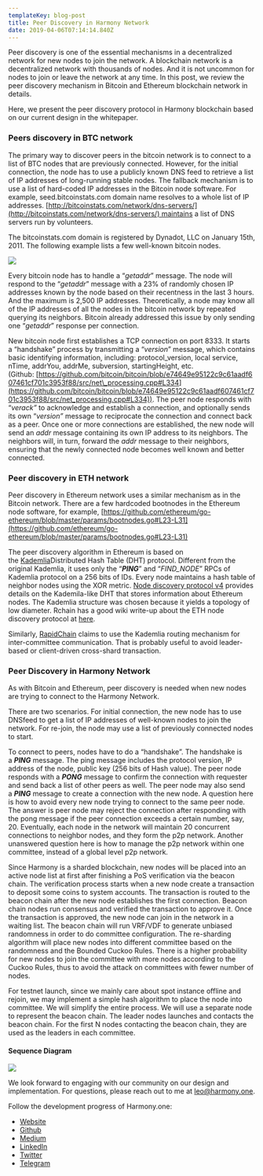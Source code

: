 ```yaml
---
templateKey: blog-post
title: Peer Discovery in Harmony Network
date: 2019-04-06T07:14:14.840Z
---
```

Peer discovery is one of the essential mechanisms in a decentralized network for new nodes to join the network. A blockchain network is a decentralized network with thousands of nodes. And it is not uncommon for nodes to join or leave the network at any time. In this post, we review the peer discovery mechanism in Bitcoin and Ethereum blockchain network in details.

Here, we present the peer discovery protocol in Harmony blockchain based on our current design in the whitepaper.

### Peers discovery in BTC network

The primary way to discover peers in the bitcoin network is to connect to a list of BTC nodes that are previously connected. However, for the initial connection, the node has to use a publicly known DNS feed to retrieve a list of IP addresses of long-running stable nodes. The fallback mechanism is to use a list of hard-coded IP addresses in the Bitcoin node software. For example, seed.bitcoinstats.com domain name resolves to a whole list of IP addresses. [http://bitcoinstats.com/network/dns-servers/](http://bitcoinstats.com/network/dns-servers/) maintains a list of DNS servers run by volunteers.

The bitcoinstats.com domain is registered by Dynadot, LLC on January 15th, 2011. The following example lists a few well-known bitcoin nodes.

![](images/uploaded/1-maczwo-ne5-5oxw8zkob6qpng_1553627555.png)

Every bitcoin node has to handle a “_getaddr_” message. The node will respond to the “_getaddr_” message with a 23% of randomly chosen IP addresses known by the node based on their recentness in the last 3 hours. And the maximum is 2,500 IP addresses. Theoretically, a node may know all of the IP addresses of all the nodes in the bitcoin network by repeated querying its neighbors. Bitcoin already addressed this issue by only sending one “_getaddr_” response per connection.

New bitcoin node first establishes a TCP connection on port 8333. It starts a “handshake” process by transmitting a “_version_” message, which contains basic identifying information, including: protocol\_version, local service, nTime, addrYou, addrMe, subversion, startingHeight, etc. (Github: [https://github.com/bitcoin/bitcoin/blob/e74649e95122c9c61aadf607461cf701c3953f88/src/net\_processing.cpp#L334](https://github.com/bitcoin/bitcoin/blob/e74649e95122c9c61aadf607461cf701c3953f88/src/net_processing.cpp#L334)). The peer node responds with “_verack”_ to acknowledge and establish a connection, and optionally sends its own “_version”_ message to reciprocate the connection and connect back as a peer. Once one or more connections are established, the new node will send an _addr_ message containing its own IP address to its neighbors. The neighbors will, in turn, forward the _addr_ message to their neighbors, ensuring that the newly connected node becomes well known and better connected.

### Peer discovery in ETH network

Peer discovery in Ethereum network uses a similar mechanism as in the Bitcoin network. There are a few hardcoded bootnodes in the Ethereum node software, for example, [https://github.com/ethereum/go-ethereum/blob/master/params/bootnodes.go#L23-L31](https://github.com/ethereum/go-ethereum/blob/master/params/bootnodes.go#L23-L31)

The peer discovery algorithm in Ethereum is based on the [Kademlia](https://pdos.csail.mit.edu/~petar/papers/maymounkov-kademlia-lncs.pdf)Distributed Hash Table (DHT) protocol. Different from the original Kademlia, it uses only the “**_PING_**” and “_FIND\_NODE_” RPCs of Kademlia protocol on a 256 bits of IDs. Every node maintains a hash table of neighbor nodes using the XOR metric. [Node discovery protocol v4](https://github.com/ethereum/devp2p/blob/master/discv4.md) provides details on the Kademila-like DHT that stores information about Ethereum nodes. The Kademlia structure was chosen because it yields a topology of low diameter. Rchain has a good wiki write-up about the ETH node discovery protocol at [here](https://rchain.atlassian.net/wiki/spaces/CORE/pages/15564804/Ethereum+P2P+Node+Discovery+and+Routing).

Similarly, [RapidChain](https://eprint.iacr.org/2018/460.pdf) claims to use the Kademlia routing mechanism for inter-committee communication. That is probably useful to avoid leader-based or client-driven cross-shard transaction.

### Peer Discovery in Harmony Network

As with Bitcoin and Ethereum, peer discovery is needed when new nodes are trying to connect to the Harmony Network.

There are two scenarios. For initial connection, the new node has to use DNSfeed to get a list of IP addresses of well-known nodes to join the network. For re-join, the node may use a list of previously connected nodes to start.

To connect to peers, nodes have to do a “handshake”. The handshake is a **_PING_** message. The ping message includes the protocol version, IP address of the node, public key (256 bits of Hash value). The peer node responds with a **_PONG_** message to confirm the connection with requester and send back a list of other peers as well. The peer node may also send a **_PING_** message to create a connection with the new node. A question here is how to avoid every new node trying to connect to the same peer node. The answer is peer node may reject the connection after responding with the pong message if the peer connection exceeds a certain number, say, 20. Eventually, each node in the network will maintain 20 concurrent connections to neighbor nodes, and they form the p2p network. Another unanswered question here is how to manage the p2p network within one committee, instead of a global level p2p network.

Since Harmony is a sharded blockchain, new nodes will be placed into an active node list at first after finishing a PoS verification via the beacon chain. The verification process starts when a new node create a transaction to deposit some coins to system accounts. The transaction is routed to the beacon chain after the new node establishes the first connection. Beacon chain nodes run consensus and verified the transaction to approve it. Once the transaction is approved, the new node can join in the network in a waiting list. The beacon chain will run VRF/VDF to generate unbiased randomness in order to do committee configuration. The re-sharding algorithm will place new nodes into different committee based on the randomness and the Bounded Cuckoo Rules. There is a higher probability for new nodes to join the committee with more nodes according to the Cuckoo Rules, thus to avoid the attack on committees with fewer number of nodes.

For testnet launch, since we mainly care about spot instance offline and rejoin, we may implement a simple hash algorithm to place the node into committee. We will simplify the entire process. We will use a separate node to represent the beacon chain. The leader nodes launches and contacts the beacon chain. For the first N nodes contacting the beacon chain, they are used as the leaders in each committee.

#### Sequence Diagram

![](images/uploaded/0-b-3lq-yong-qht5lpng_1553627790.png)

We look forward to engaging with our community on our design and implementation. For questions, please reach out to me at [leo@harmony.one](mailto://leo@harmony.one).

Follow the development progress of Harmony.one:

*   [Website](https://harmony.one/)
*   [Github](https://github.com/harmony-one)
*   [Medium](https://medium.com/harmony-one)
*   [LinkedIn](https://www.linkedin.com/company/harmony-protocol/)
*   [Twitter](https://twitter.com/harmonyprotocol)
*   [Telegram](https://t.me/harmony_one)
